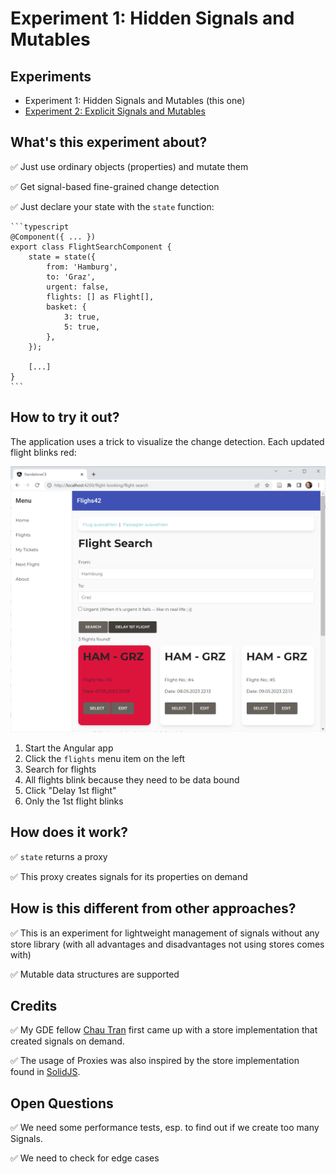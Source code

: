# Experiment 1: Hidden Signals and Mutables


## Experiments

- Experiment 1: Hidden Signals and Mutables (this one)
- [Experiment 2: Explicit Signals and Mutables](https://github.com/manfredsteyer/standalone-example-cli/tree/nest)
 

## What's this experiment about?

✅ Just use ordinary objects (properties) and mutate them

✅ Get signal-based fine-grained change detection

✅ Just declare your state with the ``state`` function:

    ```typescript
    @Component({ ... })
    export class FlightSearchComponent {
        state = state({
            from: 'Hamburg',
            to: 'Graz',
            urgent: false,
            flights: [] as Flight[],
            basket: {
                3: true,
                5: true,
            },
        });

        [...]
    }
    ```

## How to try it out?

The application uses a trick to visualize the change detection. Each updated flight blinks red:

![Updated flights blink](./app.png)

1. Start the Angular app
2. Click the ``flights`` menu item on the left 
3. Search for flights
4. All flights blink because they need to be data bound
5. Click "Delay 1st flight"
6. Only the 1st flight blinks


## How does it work?

✅ ``state`` returns a proxy

✅ This proxy creates signals for its properties on demand


## How is this different from other approaches?

✅ This is an experiment for lightweight management of signals without any store library (with all advantages and disadvantages not using stores comes with)

✅ Mutable data structures are supported


## Credits

✅ My GDE fellow [Chau Tran](https://twitter.com/Nartc1410) first came up with a store implementation that created signals on demand.  

✅ The usage of Proxies was also inspired by the store implementation found in [SolidJS](https://www.solidjs.com/).


## Open Questions

✅ We need some performance tests, esp. to find out if we create too many Signals.

✅ We need to check for edge cases 
